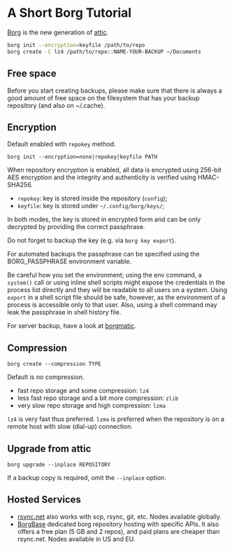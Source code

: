 # A Short Borg Tutorial

[Borg] is the new generation of [attic].

[Borg]: https://www.borgbackup.org/
[attic]: https://attic-backup.org/

```sh
borg init --encryption=keyfile /path/to/repo
borg create -C lz4 /path/to/repo::NAME-YOUR-BACKUP ~/Documents
```

## Free space

Before you start creating backups,
please make sure that there is always a good amount of free space
on the filesystem that has your backup repository (and also on ~/.cache).

## Encryption

Default enabled with `repokey` method.

    borg init --encryption=none|repokey|keyfile PATH

When repository encryption is enabled,
all data is encrypted using 256-bit AES encryption
and the integrity and authenticity is verified using HMAC-SHA256.

- `repokey`: key is stored inside the repository (`config`);
- `keyfile`: key is stored under `~/.config/borg/keys/`;

In both modes, the key is stored in encrypted form
and can be only decrypted by providing the correct passphrase.

Do not forget to backup the key (e.g. via `borg key export`).

For automated backups the passphrase can be specified
using the BORG_PASSPHRASE environment variable.

Be careful how you set the environment;
using the env command, a `system()` call or using inline shell scripts
might expose the credentials in the process list directly
and they will be readable to all users on a system.
Using `export` in a shell script file should be safe, however,
as the environment of a process is accessible only to that user.
Also, using a shell command may leak the passphrase in shell history file.

For server backup, have a look at [borgmatic].

[borgmatic]: https://torsion.org/borgmatic/

## Compression

    borg create --compression TYPE

Default is no compression.

- fast repo storage and some compression: `lz4`
- less fast repo storage and a bit more compression: `zlib`
- very slow repo storage and high compression: `lzma`

`lz4` is very fast thus preferred.
`lzma` is preferred when the repository is on a remote host with slow (dial-up) connection.

## Upgrade from attic

    borg upgrade --inplace REPOSITORY

If a backup copy is required, omit the `--inplace` option.

## Hosted Services

- [rsync.net] also works with scp, rsync, git, etc. Nodes available globally.
- [BorgBase] dedicated borg repository hosting with specific APIs. It also offers a free plan (5 GB and 2 repos), and paid plans are cheaper than rsync.net. Nodes available in US and EU.

[rsync.net]: https://www.rsync.net/products/borg.html
[BorgBase]: https://www.borgbase.com/